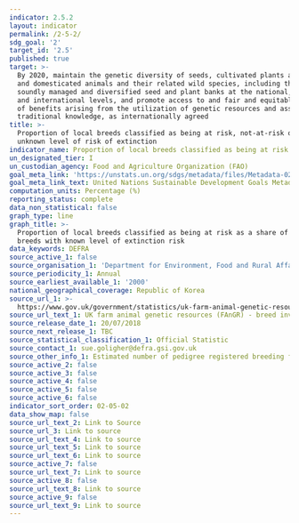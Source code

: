 ```yaml
---
indicator: 2.5.2
layout: indicator
permalink: /2-5-2/
sdg_goal: '2'
target_id: '2.5'
published: true
target: >-
  By 2020, maintain the genetic diversity of seeds, cultivated plants and farmed
  and domesticated animals and their related wild species, including through
  soundly managed and diversified seed and plant banks at the national, regional
  and international levels, and promote access to and fair and equitable sharing
  of benefits arising from the utilization of genetic resources and associated
  traditional knowledge, as internationally agreed
title: >-
  Proportion of local breeds classified as being at risk, not-at-risk or at
  unknown level of risk of extinction
indicator_name: Proportion of local breeds classified as being at risk of extinction
un_designated_tier: I
un_custodian_agency: Food and Agriculture Organization (FAO)
goal_meta_link: 'https://unstats.un.org/sdgs/metadata/files/Metadata-02-05-02.pdf'
goal_meta_link_text: United Nations Sustainable Development Goals Metadata (PDF 220 KB)
computation_units: Percentage (%)
reporting_status: complete
data_non_statistical: false
graph_type: line
graph_title: >-
  Proportion of local breeds classified as being at risk as a share of local
  breeds with known level of extinction risk
data_keywords: DEFRA
source_active_1: false
source_organisation_1: 'Department for Environment, Food and Rural Affairs (DEFRA)'
source_periodicity_1: Annual
source_earliest_available_1: '2000'
national_geographical_coverage: Republic of Korea
source_url_1: >-
  https://www.gov.uk/government/statistics/uk-farm-animal-genetic-resources-fangr-breed-inventory-results
source_url_text_1: UK farm animal genetic resources (FAnGR) - breed inventory results
source_release_date_1: 20/07/2018
source_next_release_1: TBC
source_statistical_classification_1: Official Statistic
source_contact_1: sue.goligher@defra.gsi.gov.uk
source_other_info_1: Estimated number of pedigree registered breeding females
source_active_2: false
source_active_3: false
source_active_4: false
source_active_5: false
source_active_6: false
indicator_sort_order: 02-05-02
data_show_map: false
source_url_text_2: Link to Source
source_url_3: Link to source
source_url_text_4: Link to source
source_url_text_5: Link to source
source_url_text_6: Link to source
source_active_7: false
source_url_text_7: Link to source
source_active_8: false
source_url_text_8: Link to source
source_active_9: false
source_url_text_9: Link to source
---
```

